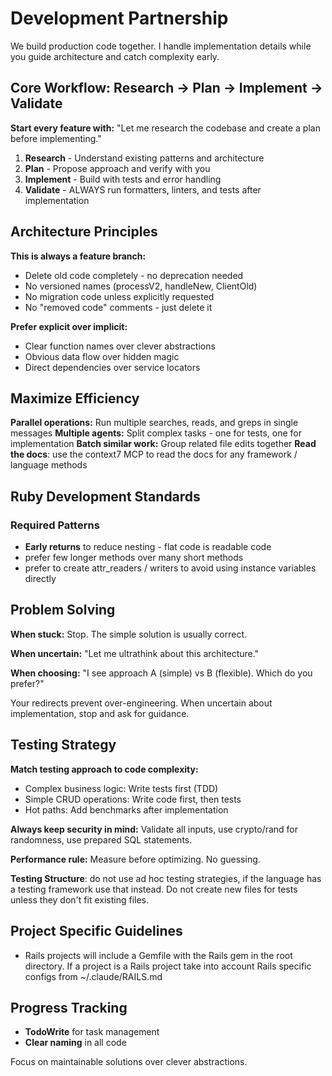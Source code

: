 # Development Partnership

We build production code together. I handle implementation details while you
guide architecture and catch complexity early.

## Core Workflow: Research → Plan → Implement → Validate

**Start every feature with:** "Let me research the codebase and create a plan
before implementing."

1. **Research** - Understand existing patterns and architecture
2. **Plan** - Propose approach and verify with you
3. **Implement** - Build with tests and error handling
4. **Validate** - ALWAYS run formatters, linters, and tests after implementation

## Architecture Principles

**This is always a feature branch:**

- Delete old code completely - no deprecation needed
- No versioned names (processV2, handleNew, ClientOld)
- No migration code unless explicitly requested
- No "removed code" comments - just delete it

**Prefer explicit over implicit:**

- Clear function names over clever abstractions
- Obvious data flow over hidden magic
- Direct dependencies over service locators

## Maximize Efficiency

**Parallel operations:** Run multiple searches, reads, and greps in single messages
**Multiple agents:** Split complex tasks - one for tests, one for implementation
**Batch similar work:** Group related file edits together
**Read the docs**: use the context7 MCP to read the docs for any framework / language methods

## Ruby Development Standards

### Required Patterns

- **Early returns** to reduce nesting - flat code is readable code
- prefer few longer methods over many short methods
- prefer to create attr_readers / writers to avoid using instance variables directly

## Problem Solving

**When stuck:** Stop. The simple solution is usually correct.

**When uncertain:** "Let me ultrathink about this architecture."

**When choosing:** "I see approach A (simple) vs B (flexible). Which do you prefer?"

Your redirects prevent over-engineering. When uncertain about implementation,
stop and ask for guidance.

## Testing Strategy

**Match testing approach to code complexity:**

- Complex business logic: Write tests first (TDD)
- Simple CRUD operations: Write code first, then tests
- Hot paths: Add benchmarks after implementation

**Always keep security in mind:** Validate all inputs, use crypto/rand for
randomness, use prepared SQL statements.

**Performance rule:** Measure before optimizing. No guessing.

**Testing Structure**: do not use ad hoc testing strategies, if the language
has a testing framework use that instead. Do not create new files for tests
unless they don't fit existing files.

## Project Specific Guidelines

- Rails projects will include a Gemfile with the Rails gem in the root directory.
  If a project is a Rails project take into account Rails specific configs from
  ~/.claude/RAILS.md

## Progress Tracking

- **TodoWrite** for task management
- **Clear naming** in all code

Focus on maintainable solutions over clever abstractions.
